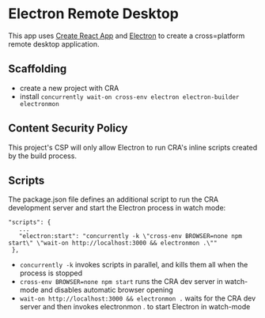 # Electron Remote Desktop

This app uses [Create React App](https://github.com/facebook/create-react-app) and [Electron](https://www.electronjs.org/) to create a cross=platform remote desktop application.

## Scaffolding

- create a new project with CRA
- install `concurrently wait-on cross-env electron electron-builder electronmon`

## Content Security Policy

This project's CSP will only allow Electron to run CRA's inline scripts created by the build process.

## Scripts

The package.json file defines an additional script to run the CRA development server and start the Electron process in watch mode:

```
"scripts": {
   ...
   "electron:start": "concurrently -k \"cross-env BROWSER=none npm start\" \"wait-on http://localhost:3000 && electronmon .\""
 },
```

- `concurrently -k` invokes scripts in parallel, and kills them all when the process is stopped
- `cross-env BROWSER=none npm start` runs the CRA dev server in watch-mode and disables automatic browser opening
- `wait-on http://localhost:3000 && electronmon .` waits for the CRA dev server and then invokes electronmon . to start Electron in watch-mode
